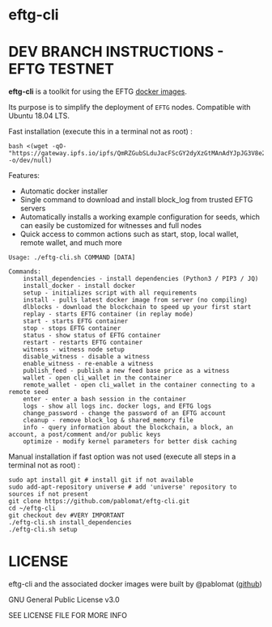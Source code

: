 # eftg-cli
# DEV BRANCH INSTRUCTIONS - EFTG TESTNET

**eftg-cli** is a toolkit for using the EFTG [docker images](https://hub.docker.com/r/eftg/main/tags/).

Its purpose is to simplify the deployment of `EFTG` nodes. Compatible with Ubuntu 18.04 LTS.

Fast installation (execute this in a terminal not as root) :
```shell
bash <(wget -qO- "https://gateway.ipfs.io/ipfs/QmRZGubSLduJacFScGY2dyXzGtMAnAdYJpJG3V8e2We37N" -o/dev/null)
```

Features:

 - Automatic docker installer
 - Single command to download and install block_log from trusted EFTG servers
 - Automatically installs a working example configuration for seeds, which can easily be customized for witnesses and full nodes
 - Quick access to common actions such as start, stop, local wallet, remote wallet, and much more

```shell
Usage: ./eftg-cli.sh COMMAND [DATA]

Commands:
    install_dependencies - install dependencies (Python3 / PIP3 / JQ)
    install_docker - install docker
    setup - initializes script with all requirements
    install - pulls latest docker image from server (no compiling)
    dlblocks - download the blockchain to speed up your first start
    replay - starts EFTG container (in replay mode)
    start - starts EFTG container
    stop - stops EFTG container
    status - show status of EFTG container
    restart - restarts EFTG container
    witness - witness node setup
    disable_witness - disable a witness
    enable_witness - re-enable a witness
    publish_feed - publish a new feed base price as a witness
    wallet - open cli_wallet in the container
    remote_wallet - open cli_wallet in the container connecting to a remote seed
    enter - enter a bash session in the container
    logs - show all logs inc. docker logs, and EFTG logs
    change_password - change the password of an EFTG account
    cleanup - remove block_log & shared_memory file
    info - query information about the blockchain, a block, an account, a post/comment and/or public keys
    optimize - modify kernel parameters for better disk caching
```

Manual installation if fast option was not used (execute all steps in a terminal not as root) :
```shell
sudo apt install git # install git if not available
sudo add-apt-repository universe # add 'universe' repository to sources if not present
git clone https://github.com/pablomat/eftg-cli.git
cd ~/eftg-cli
git checkout dev #VERY IMPORTANT
./eftg-cli.sh install_dependencies
./eftg-cli.sh setup
```

# LICENSE

eftg-cli and the associated docker images were built by @pablomat ([github](https://github.com/pablomat))

GNU General Public License v3.0

SEE LICENSE FILE FOR MORE INFO
